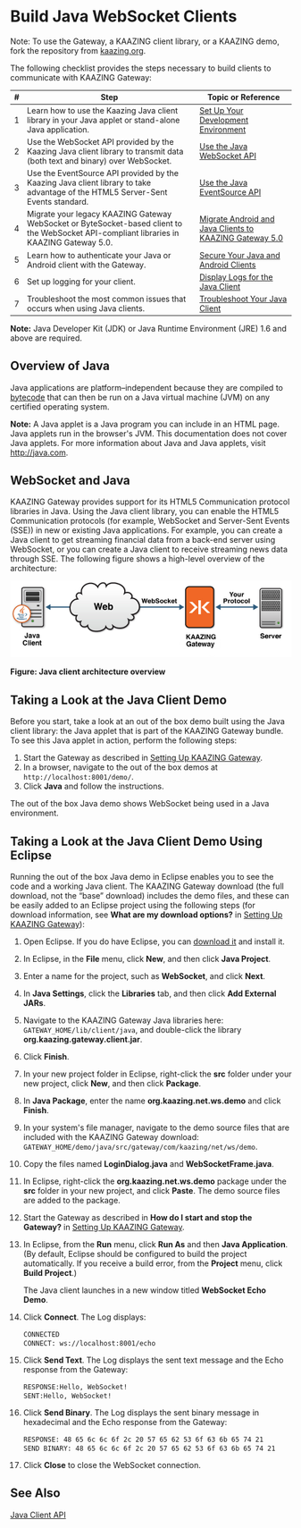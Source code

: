 Build Java WebSocket Clients
============================

Note: To use the Gateway, a KAAZING client library, or a KAAZING demo, fork the repository from [kaazing.org](http://kaazing.org).

The following checklist provides the steps necessary to build clients to communicate with KAAZING Gateway:

| \#  | Step                                                                                                                                                               | Topic or Reference                                                                                                  |
|-----|--------------------------------------------------------------------------------------------------------------------------------------------------------------------|---------------------------------------------------------------------------------------------------------------------|
| 1   | Learn how to use the Kaazing Java client library in your Java applet or stand-alone Java application.                                                              | [Set Up Your Development Environment](p_dev_java_setup.md)                                                        |
| 2   | Use the WebSocket API provided by the Kaazing Java client library to transmit data (both text and binary) over WebSocket.                                          | [Use the Java WebSocket API](p_dev_java_websocket.md)                                                             |
| 3   | Use the EventSource API provided by the Kaazing Java client library to take advantage of the HTML5 Server-Sent Events standard.                                    | [Use the Java EventSource API](p_dev_java_eventsource.md)                                                         |
| 4   | Migrate your legacy KAAZING Gateway WebSocket or ByteSocket-based client to the WebSocket API-compliant libraries in KAAZING Gateway 5.0. | [Migrate Android and Java Clients to KAAZING Gateway 5.0](p_dev_android_migrate.md) |
| 5   | Learn how to authenticate your Java or Android client with the Gateway.                                                                                         | [Secure Your Java and Android Clients](p_dev_java_secure.md)                                                      |
| 6   | Set up logging for your client.                                                                                                                                    | [Display Logs for the Java Client](p_dev_java_logging.md)                                                         |
| 7   | Troubleshoot the most common issues that occurs when using Java clients.                                                                                           | [Troubleshoot Your Java Client](p_dev_java_tshoot.md)                                                             |

**Note:** Java Developer Kit (JDK) or Java Runtime Environment (JRE) 1.6 and above are required.

Overview of Java
----------------

Java applications are platform–independent because they are compiled to [bytecode](http://en.wikipedia.org/wiki/Bytecode) that can then be run on a Java virtual machine (JVM) on any certified operating system.

**Note:** A Java applet is a Java program you can include in an HTML page. Java applets run in the browser's JVM. This documentation does not cover Java applets. For more information about Java and Java applets, visit <http://java.com>.

WebSocket and Java
------------------

KAAZING Gateway provides support for its HTML5 Communication protocol libraries in Java. Using the Java client library, you can enable the HTML5 Communication protocols (for example, WebSocket and Server-Sent Events (SSE)) in new or existing Java applications. For example, you can create a Java client to get streaming financial data from a back-end server using WebSocket, or you can create a Java client to receive streaming news data through SSE. The following figure shows a high-level overview of the architecture:

![Java client architecture overview](images/f-html5-java-client2-web.jpg)

**Figure: Java client architecture overview**

Taking a Look at the Java Client Demo
-------------------------------------

Before you start, take a look at an out of the box demo built using the Java client library: the Java applet that is part of the KAAZING Gateway bundle. To see this Java applet in action, perform the following steps:

1.  Start the Gateway as described in [Setting Up KAAZING Gateway](https://github.com/kaazing/gateway/blob/develop/doc/about/setup-guide.md).
2.  In a browser, navigate to the out of the box demos at `http://localhost:8001/demo/`.
3.  Click **Java** and follow the instructions.

The out of the box Java demo shows WebSocket being used in a Java environment.

Taking a Look at the Java Client Demo Using Eclipse
---------------------------------------------------

Running the out of the box Java demo in Eclipse enables you to see the code and a working Java client. The KAAZING Gateway download (the full download, not the “base” download) includes the demo files, and these can be easily added to an Eclipse project using the following steps (for download information, see **What are my download options?** in [Setting Up KAAZING Gateway](https://github.com/kaazing/gateway/blob/develop/doc/about/setup-guide.md)):

1.  Open Eclipse. If you do have Eclipse, you can [download it](http://www.eclipse.org/downloads/ "Eclipse Downloads") and install it.
2.  In Eclipse, in the **File** menu, click **New**, and then click **Java Project**.
3.  Enter a name for the project, such as **WebSocket**, and click **Next**.
4.  In **Java Settings**, click the **Libraries** tab, and then click **Add External JARs**.
5.  Navigate to the KAAZING Gateway Java libraries here: `GATEWAY_HOME/lib/client/java`, and double-click the library **org.kaazing.gateway.client.jar**.
6.  Click **Finish**.
7.  In your new project folder in Eclipse, right-click the **src** folder under your new project, click **New**, and then click **Package**.
8.  In **Java Package**, enter the name **org.kaazing.net.ws.demo** and click **Finish**.
9.  In your system's file manager, navigate to the demo source files that are included with the KAAZING Gateway download:
     `GATEWAY_HOME/demo/java/src/gateway/com/kaazing/net/ws/demo`.
10. Copy the files named **LoginDialog.java** and **WebSocketFrame.java**.
11. In Eclipse, right-click the **org.kaazing.net.ws.demo** package under the **src** folder in your new project, and click **Paste**. The demo source files are added to the package.
12. Start the Gateway as described in **How do I start and stop the Gateway?** in [Setting Up KAAZING Gateway](https://github.com/kaazing/gateway/blob/develop/doc/about/setup-guide.md).
13. In Eclipse, from the **Run** menu, click **Run As** and then **Java Application**. (By default, Eclipse should be configured to build the project automatically. If you receive a build error, from the **Project** menu, click **Build Project**.)

    The Java client launches in a new window titled **WebSocket Echo Demo**.

14. Click **Connect**. The Log displays:

     ```
     CONNECTED
     CONNECT: ws://localhost:8001/echo
     ```

15. Click **Send Text**. The Log displays the sent text message and the Echo response from the Gateway:

     ```
     RESPONSE:Hello, WebSocket!
     SENT:Hello, WebSocket!
     ```

16. Click **Send Binary**. The Log displays the sent binary message in hexadecimal and the Echo response from the Gateway:

     ```
     RESPONSE: 48 65 6c 6c 6f 2c 20 57 65 62 53 6f 63 6b 65 74 21
     SEND BINARY: 48 65 6c 6c 6f 2c 20 57 65 62 53 6f 63 6b 65 74 21
     ```

17. Click **Close** to close the WebSocket connection.

See Also
--------

[Java Client API](http://developer.kaazing.com/documentation/5.0/apidoc/client/java/gateway/index.html)
